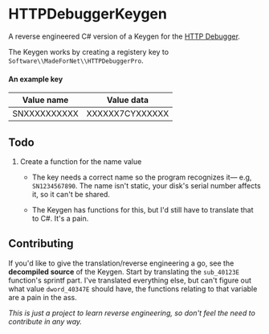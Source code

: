 # HTTPDebuggerKeygen
A reverse engineered C# version of a Keygen for the [HTTP Debugger](https://www.httpdebugger.com/).

The Keygen works by creating a registery key to `Software\\MadeForNet\\HTTPDebuggerPro`.
#### An example key
| Value name      | Value data |
| ----------- | ----------- |
| SNXXXXXXXXXX     | XXXXXX7CYXXXXXX      |

## Todo

1. Create a function for the name value

    * The key needs a correct name so the program recognizes it— e.g, `SN1234567890`. The name isn't static, your disk's serial number affects it, so it can't be shared.

    * The Keygen has functions for this, but I'd still have to translate that to C#. It's a pain.

## Contributing

If you'd like to give the translation/reverse engineering a go, see the **decompiled source** of the Keygen. Start by translating the `sub_40123E` function's sprintf part. I've translated everything else, but can't figure out what value `dword_40347E` should have, the functions relating to that variable are a pain in the ass.

*This is just a project to learn reverse engineering, so don't feel the need to contribute in any way.*
